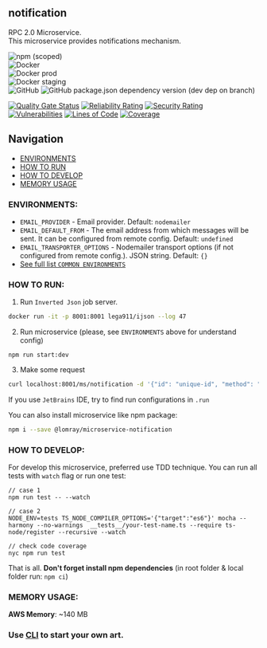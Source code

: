 notification
-------------------

RPC 2.0 Microservice.  
This microservice provides notifications mechanism.

![npm (scoped)](https://img.shields.io/npm/v/@lomray/microservice-notification)  
![Docker](https://img.shields.io/npm/v/@lomray/microservice-notification?label=docker)  
![Docker prod](https://img.shields.io/badge/Docker%20prod-%3Alatest-blue)  
![Docker staging](https://img.shields.io/badge/Docker%20staging-%3Alatest--staging-orange)  
![GitHub](https://img.shields.io/github/license/Lomray-Software/microservices)
![GitHub package.json dependency version (dev dep on branch)](https://img.shields.io/github/package-json/dependency-version/Lomray-Software/microservices/dev/typescript/staging)

[![Quality Gate Status](https://sonarcloud.io/api/project_badges/measure?project=microservice-notification&metric=alert_status)](https://sonarcloud.io/summary/new_code?id=microservice-notification)
[![Reliability Rating](https://sonarcloud.io/api/project_badges/measure?project=microservice-notification&metric=reliability_rating)](https://sonarcloud.io/summary/new_code?id=microservice-notification)
[![Security Rating](https://sonarcloud.io/api/project_badges/measure?project=microservice-notification&metric=security_rating)](https://sonarcloud.io/summary/new_code?id=microservice-notification)
[![Vulnerabilities](https://sonarcloud.io/api/project_badges/measure?project=microservice-notification&metric=vulnerabilities)](https://sonarcloud.io/summary/new_code?id=microservice-notification)
[![Lines of Code](https://sonarcloud.io/api/project_badges/measure?project=microservice-notification&metric=ncloc)](https://sonarcloud.io/summary/new_code?id=microservice-notification)
[![Coverage](https://sonarcloud.io/api/project_badges/measure?project=microservice-notification&metric=coverage)](https://sonarcloud.io/summary/new_code?id=microservice-notification)

## Navigation
- [ENVIRONMENTS](#environments)
- [HOW TO RUN](#how-to-run)
- [HOW TO DEVELOP](#how-to-develop)
- [MEMORY USAGE](#memory-usage)

### <a id="environments"></a>ENVIRONMENTS:
- `EMAIL_PROVIDER` - Email provider. Default: `nodemailer`
- `EMAIL_DEFAULT_FROM` - The email address from which messages will be sent. It can be configured from remote config. Default: `undefined`
- `EMAIL_TRANSPORTER_OPTIONS` - Nodemailer transport options (if not configured from remote config.). JSON string. Default: `{}`
- [See full list `COMMON ENVIRONMENTS`](https://github.com/Lomray-Software/microservice-helpers#common-environments)

### <a id="how-to-run"></a>HOW TO RUN:
1. Run `Inverted Json` job server.
```bash
docker run -it -p 8001:8001 lega911/ijson --log 47
```
2. Run microservice (please, see `ENVIRONMENTS` above for understand config)
```
npm run start:dev
```
3. Make some request
```bash
curl localhost:8001/ms/notification -d '{"id": "unique-id", "method": "demo", "params": {}}'
```

If you use `JetBrains` IDE, try to find run configurations in `.run`

You can also install microservice like npm package:
```bash
npm i --save @lomray/microservice-notification
```

### <a id="how-to-develop"></a>HOW TO DEVELOP:
For develop this microservice, preferred use TDD technique.
You can run all tests with `watch` flag or run one test:
```
// case 1
npm run test -- --watch

// case 2
NODE_ENV=tests TS_NODE_COMPILER_OPTIONS='{"target":"es6"}' mocha --harmony --no-warnings  __tests__/your-test-name.ts --require ts-node/register --recursive --watch

// check code coverage
nyc npm run test
```

That is all. **Don't forget install npm dependencies**
(in root folder & local folder run:  `npm ci`)

### <a id="memory-usage"></a>MEMORY USAGE:

__AWS Memory__: ~140 MB

### Use [CLI](https://github.com/Lomray-Software/microservices-cli) to start your own art.

